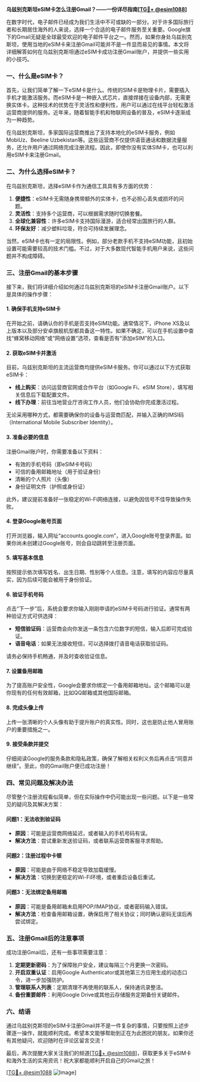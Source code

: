 **乌兹别克斯坦eSIM卡怎么注册Gmail？——一份详尽指南[[TG💪+ @esim1088](https://t.me/s/esim1088)]**

在数字时代，电子邮件已经成为我们生活中不可或缺的一部分。对于许多国际旅行者和长期居住海外的人来说，选择一个合适的电子邮件服务至关重要。Google旗下的Gmail无疑是全球最受欢迎的电子邮件平台之一。然而，如果你身处乌兹别克斯坦，使用当地的eSIM卡来注册Gmail可能并不是一件显而易见的事情。本文将详细解答如何在乌兹别克斯坦通过eSIM卡成功注册Gmail账户，并提供一些实用的小技巧。

### **一、什么是eSIM卡？**

首先，让我们简单了解一下eSIM卡是什么。传统的SIM卡是物理卡片，需要插入手机才能激活服务。而eSIM卡是一种嵌入式芯片，直接焊接在设备内部，无需更换实体卡。这种技术的优势在于灵活性和便利性，用户可以通过在线平台轻松激活运营商提供的服务。近年来，随着智能手机和物联网设备的普及，eSIM卡逐渐成为一种趋势。

在乌兹别克斯坦，多家国际运营商推出了支持本地化的eSIM卡服务，例如MobiUz、Beeline Uzbekistan等。这些运营商不仅提供语音通话和数据流量服务，还允许用户通过网络完成注册流程。因此，即使你没有实体SIM卡，也可以利用eSIM卡来注册Gmail。

### **二、为什么选择eSIM卡？**

在乌兹别克斯坦，选择eSIM卡作为通信工具具有多方面的优势：

1. **便捷性**：eSIM卡无需随身携带额外的实体卡，也不必担心丢失或损坏的问题。
2. **灵活性**：支持多个运营商，可以根据需求随时切换套餐。
3. **全球化兼容性**：许多eSIM卡支持国际漫游，适合经常出国旅行的人群。
4. **环保友好**：减少塑料垃圾，符合可持续发展理念。

当然，eSIM卡也有一定的局限性。例如，部分老款手机不支持eSIM功能，且初始设置可能需要较高的技术门槛。不过，对于大多数现代智能手机用户来说，这些问题并不构成障碍。

### **三、注册Gmail的基本步骤**

接下来，我们将详细介绍如何通过乌兹别克斯坦的eSIM卡注册Gmail账户。以下是具体的操作步骤：

#### **1. 确保手机支持eSIM卡**

在开始之前，请确认你的手机是否支持eSIM功能。通常情况下，iPhone XS及以上版本以及部分安卓旗舰机型都具备这一特性。如果不确定，可以在手机设置中查找“蜂窝移动网络”或“网络设置”选项，查看是否有“添加eSIM”的入口。

#### **2. 获取eSIM卡并激活**

目前，乌兹别克斯坦的主流运营商均提供eSIM卡服务。你可以通过以下方式获取eSIM卡：

- **线上购买**：访问运营商官网或合作平台（如Google Fi、eSIM Store），填写相关信息后下载配置文件。
- **线下办理**：前往当地营业厅咨询工作人员，他们会协助你完成激活过程。

无论采用哪种方式，都需要确保你的设备与运营商匹配，并输入正确的IMSI码（International Mobile Subscriber Identity）。

#### **3. 准备必要的信息**

注册Gmail账户时，你需要准备以下资料：

- 有效的手机号码（即eSIM卡号码）
- 可信的备用邮箱地址（用于验证身份）
- 清晰的个人照片（头像）
- 身份证明文件（护照或身份证）

此外，建议提前准备好一张稳定的Wi-Fi网络连接，以避免因信号不佳导致操作失败。

#### **4. 登录Google账号页面**

打开浏览器，输入网址“accounts.google.com”，进入Google账号登录界面。如果你尚未创建过Google账号，则会自动跳转至注册页面。

#### **5. 填写基本信息**

按照提示依次填写姓名、出生日期、性别等个人信息。注意，填写的内容应尽量真实，因为后续可能会被用于身份验证。

#### **6. 验证手机号码**

点击“下一步”后，系统会要求你输入刚刚申请的eSIM卡号码进行验证。通常有两种验证方式可供选择：

- **短信验证码**：运营商会向你发送一条包含六位数字的短信，输入后即可完成验证。
- **语音电话**：如果无法接收短信，可以选择拨打语音电话获取验证码。

请务必保持手机畅通，并及时查收验证信息。

#### **7. 设置备用邮箱**

为了提高账户安全性，Google会要求你绑定一个备用邮箱地址。这个邮箱可以是你现有的任何有效邮箱，比如QQ邮箱或其他国际邮箱。

#### **8. 完成头像上传**

上传一张清晰的个人头像有助于提升账户的真实性。同时，这也是防止他人冒用账户的重要措施之一。

#### **9. 接受条款并提交**

仔细阅读Google的服务条款和隐私政策，确保了解相关权利义务后再点击“同意并继续”。至此，你的Gmail账户便已成功注册！

### **四、常见问题及解决办法**

尽管整个注册流程看似简单，但在实际操作中仍可能出现一些问题。以下是一些常见的疑问及其解决方案：

#### **问题1：无法收到验证码**
- **原因**：可能是运营商网络延迟，或者输入的手机号码有误。
- **解决方法**：尝试重新发送验证码，或者联系运营商客服寻求帮助。

#### **问题2：注册过程中卡顿**
- **原因**：可能是由于网络不稳定导致加载缓慢。
- **解决方法**：切换到更稳定的Wi-Fi环境，或者重启设备后重试。

#### **问题3：无法绑定备用邮箱**
- **原因**：可能是备用邮箱未启用POP/IMAP协议，或者密码输入错误。
- **解决方法**：检查备用邮箱设置，确保启用了相关协议；同时确认密码无误后再尝试绑定。

### **五、注册Gmail后的注意事项**

成功注册Gmail后，还有一些事项需要注意：

1. **定期更新密码**：为了保障账户安全，建议每隔三个月更换一次密码。
2. **开启双重认证**：启用Google Authenticator或其他第三方应用生成的动态口令，进一步加强防护。
3. **管理联系人列表**：定期清理不再使用的联系人，保持通讯录整洁。
4. **备份重要邮件**：利用Google Drive或其他云存储服务定期备份关键邮件。

### **六、结语**

通过乌兹别克斯坦的eSIM卡注册Gmail并不是一件复杂的事情，只要按照上述步骤逐一操作，就能顺利完成。希望本文能够帮助到正在为此困扰的朋友。如果你还有其他疑问，欢迎随时在评论区留言交流！

最后，再次提醒大家关注我们的频道[[TG💪+ @esim1088](https://t.me/s/esim1088)]，获取更多关于eSIM卡和海外生活的实用资讯！祝大家都能顺利开启自己的Gmail之旅！

[[TG💪+ @esim1088](https://t.me/s/esim1088) ![Image](https://i.postimg.cc/4NQfJmqS/Snipaste-2025-05-13-00-14-12.png)]